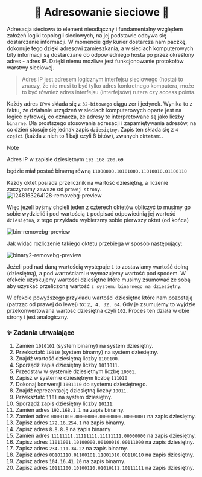 <div align="center">

# 📮 Adresowanie sieciowe 📢

</div>

Adresacja sieciowa to element nieodłączny i fundamentalny względem założeń logiki topologii sieciowych, na jej podstawie odbywa się dostarczanie informacji. W momencie gdy kurier dostarcza nam paczkę, dokonuje tego dzięki adresowi zamieszkania, a w sieciach komputerowych bity informacji są dostarczane do odpowiedniego hosta po przez określony adres - adres IP. Dzięki niemu możliwe jest funkcjonowanie protokołów warstwy sieciowej.

> Adres IP jest adresem logicznym interfejsu sieciowego (hosta) to znaczy, że nie musi to być tylko adres konkretnego komputera, może to być również adres interfejsu (interfejsów) rutera czy access pointa.

Każdy adres `IPv4` składa się z `32-bitowego` ciągu zer i jedynek. Wynika to z faktu, że działanie urządzeń w sieciach komputerowych oparte jest na logice cyfrowej, co oznacza, że adresy te interpretowane są jako liczby `binarne`. Dla prostszego stosowania adresacji i zapamiętywania adresów, na co dzień stosuje się jednak zapis `dziesiętny`. Zapis ten składa się z `4 części` (każda z nich to 1 bajt czyli 8 bitów), zwanych `oktetami`.

> [!NOTE]
> Adres IP w zapisie dziesiętnym  `192.168.200.69`
> 
> będzie miał postać binarną równą `11000000.10101000.11010010.01100110`

Każdy oktet posiada przelicznik na wartość dziesiętną, a liczenie zaczynamy zawsze od `prawej strony`.
![1248163264128-removebg-preview](https://github.com/user-attachments/assets/dd02e7de-0e0f-40de-8352-7c360e1b8d00)

Więc jeżeli byśmy chcieli jeden z czterech oktetów obliczyć to musimy go sobie wydzielić i pod wartością `1` podpisać odpowiednią jej wartość `dziesiętną`, z tego przykładu wybierzmy sobie pierwszy oktet (od końca)

![bin-removebg-preview](https://github.com/user-attachments/assets/e207c67f-149b-49f4-a106-b229a2d0721d)


Jak widać rozliczenie takiego oktetu przebiega w sposób następujący:

![binary2-removebg-preview](https://github.com/user-attachments/assets/c0e35aab-f228-4f48-bb06-91c9eecc3c79)

Jeżeli pod nad daną wartością występuje `1` to zostawiamy wartość dolną (dziesiętną), a pod wartościami `0` wymazujemy wartość pod spodem.
W efekcie uzyskujemy wartości dziesiętne które musimy zsumować ze sobą aby uzyskać przeliczoną wartość `z systemu binarnego na dziesiętny`.

W efekcie powyższego przykładu wartości dziesiętne które nam pozostają (patrząc od prawej do lewej) to: `2, 4, 32, 64`. Gdy je zsumujemy to wyjdzie przekonwertowana wartość dziesiętna czyli `102`.
Proces ten działa w obie strony i jest analogiczny.

### ✨ Zadania utrwalające

1. Zamień `1010101` (system binarny) na system dziesiętny.
2. Przekształć `10110` (system binarny) na system dziesiętny.
3. Znajdź wartość dziesiętną liczby `1100100`.
4. Sporządź zapis dziesiętny liczby `1011011`.
5. Przedstaw w systemie dziesiętnym liczbę `10001`.
6. Zapisz w systemie dziesiętnym liczbę `111010`
7. Dokonaj konwersji `1001110` do systemu dziesiętnego.
8. Znajdź reprezentację dziesiętną liczby `10011`.
9. Przekształć `1101` na system dziesiętny.
10. Sporządź zapis dziesiętny liczby `10111`.
11. Zamień adres `192.168.1.1` na zapis binarny.
12. Zamień adres `00001010.00000000.00000000.00000001` na zapis dziesiętny. 
13. Zapisz adres `172.16.254.1` na zapis binarny.
14. Zapisz adres `8.8.8.8` na zapis binarny
15. Zamień adres `11111111.11111111.11111111.00000000` na zapis dziesiętny.
16. Zapisz adres `11011001.10100000.00100010.00111000` na zapis dziesiętny.
17. Zapisz adres `234.111.34.22` na zapis binarny.
18. Zapisz adres `00101110.01100101.11001010.00110110` na zapis dziesiętny.
19. Zapisz adres `104.16.41.20` na zapis binarny.
20. Zapisz adres `10111100.10100110.01010111.10111111` na zapis dziesiętny.
